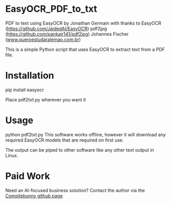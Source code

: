 # EasyOCR_PDF_to_txt
PDF to text using EasyOCR
by Jonathan Germain
with thanks to
EasyOCR (https://github.com/JaidedAI/EasyOCR)
pdf2jpg (https://github.com/pankajr141/pdf2jpg)
Johannes Fischer (www.queroestudaralemao.com.br)

This is a simple Python script that uses EasyOCR to extract text from a PDF file. 

# Installation
pip install easyocr

Place pdf2txt.py wherever you want it

# Usage
python pdf2txt.py <PDF file name> 
This software works offline, however it will download any required EasyOCR models that are required on first use.

The output can be piped to other software like any other text output in Linux.

# Paid Work

Need an AI-focused business solution? Contact the author via the [Compilebunny github page](https://github.com/compilebunny)
